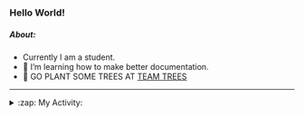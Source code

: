 ### Hello World!

##### About:
- Currently I am a student.
- 🌱 I’m learning how to make better documentation.
- 🌱 GO PLANT SOME TREES AT [TEAM TREES](https://teamtrees.org/)

---
<details>
  <summary>:zap: My Activity:</summary>
  
<!--START_SECTION:waka-->
![Code Time](http://img.shields.io/badge/Code%20Time-1%2C135%20hrs%2037%20mins-blue)

**I'm a Night 🦉** 

```text
🌞 Morning                1352 commits        ██░░░░░░░░░░░░░░░░░░░░░░░   09.05 % 
🌆 Daytime                5294 commits        █████████░░░░░░░░░░░░░░░░   35.42 % 
🌃 Evening                4365 commits        ███████░░░░░░░░░░░░░░░░░░   29.21 % 
🌙 Night                  3935 commits        ███████░░░░░░░░░░░░░░░░░░   26.33 % 
```
📅 **I'm Most Productive on Wednesday** 

```text
Monday                   2262 commits        ████░░░░░░░░░░░░░░░░░░░░░   15.13 % 
Tuesday                  1932 commits        ███░░░░░░░░░░░░░░░░░░░░░░   12.93 % 
Wednesday                3432 commits        ██████░░░░░░░░░░░░░░░░░░░   22.96 % 
Thursday                 1887 commits        ███░░░░░░░░░░░░░░░░░░░░░░   12.63 % 
Friday                   1447 commits        ██░░░░░░░░░░░░░░░░░░░░░░░   09.68 % 
Saturday                 1329 commits        ██░░░░░░░░░░░░░░░░░░░░░░░   08.89 % 
Sunday                   2657 commits        ████░░░░░░░░░░░░░░░░░░░░░   17.78 % 
```


📊 **This Week I Spent My Time On** 

```text
🔥 Editors: 
VS Code                  2 hrs 41 mins       █████████████████████████   100.00 % 

🐱‍💻 Projects: 
praise                   1 hr 21 mins        █████████████░░░░░░░░░░░░   50.59 % 
gfg-frontend             1 hr 19 mins        ████████████░░░░░░░░░░░░░   49.41 % 
```


 Last Updated on 14/06/2023 23:08:53 UTC
<!--END_SECTION:waka-->
</details>
